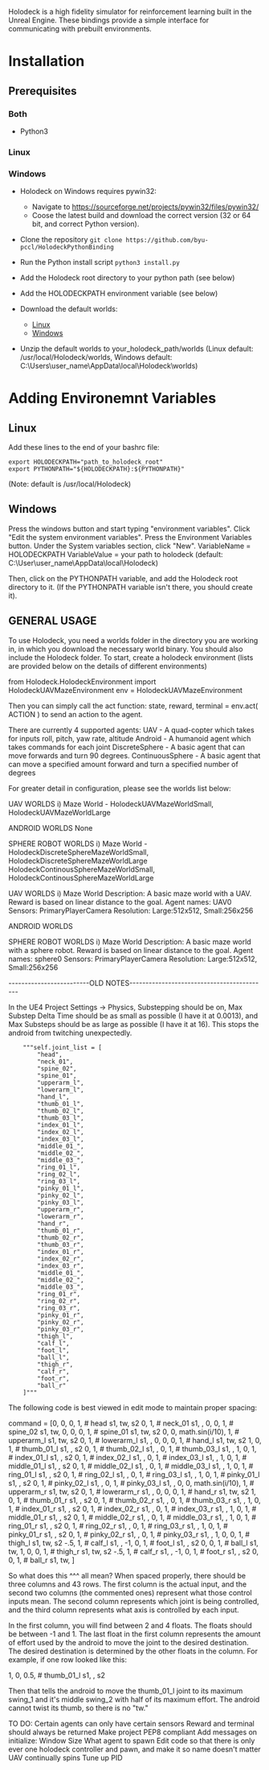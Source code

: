 Holodeck is a high fidelity simulator for reinforcement learning built in the Unreal Engine.
These bindings provide a simple interface for communicating with prebuilt environments.

# Installation
## Prerequisites
### Both
* Python3

### Linux


### Windows
* Holodeck on Windows requires pywin32:
  * Navigate to https://sourceforge.net/projects/pywin32/files/pywin32/
  * Coose the latest build and download the correct version (32 or 64 bit, and correct Python version).

* Clone the repository `git clone https://github.com/byu-pccl/HolodeckPythonBinding`
* Run the Python install script `python3 install.py`
* Add the Holodeck root directory to your python path (see below)
* Add the HOLODECKPATH environment variable (see below)
* Download the default worlds:
  * [Linux](https://drive.google.com/open?id=1i0qvSRlongb2vrvzk6AbaVj6XmzLKMAC)
  * [Windows](https://drive.google.com/open?id=1yOvMfJF9IlOyt0Zo7LiGLSj8HHZQWw1F)
* Unzip the default worlds to your_holodeck_path/worlds (Linux default: /usr/local/Holodeck/worlds, Windows default: C:\Users\user_name\AppData\local\Holodeck\worlds)

# Adding Environemnt Variables
## Linux
Add these lines to the end of your bashrc file:
```
export HOLODECKPATH="path_to_holodeck_root"
export PYTHONPATH="${HOLODECKPATH}:${PYTHONPATH}"
```
(Note: default is /usr/local/Holodeck)

## Windows
Press the windows button and start typing "environment variables". Click "Edit the system environment variables".
Press the Environment Variables button.
Under the System variables section, click "New".
VariableName = HOLODECKPATH
VariableValue = your path to holodeck (default: C:\User\user_name\AppData\local\Holodeck)

Then, click on the PYTHONPATH variable, and add the Holodeck root directory to it.
(If the PYTHONPATH variable isn't there, you should create it).

GENERAL USAGE
-------------
To use Holodeck, you need a worlds folder in the directory you are working in, in which you download the necessary
world binary. You should also include the Holodeck folder.
To start, create a holodeck environment (lists are provided below on the details of different environments)

from Holodeck.HolodeckEnvironment import HolodeckUAVMazeEnvironment
env = HolodeckUAVMazeEnvironment

Then you can simply call the act function:
state, reward, terminal = env.act( ACTION )
to send an action to the agent.

There are currently 4 supported agents:
UAV - A quad-copter which takes for inputs roll, pitch, yaw rate, altitude
Android - A humanoid agent which takes commands for each joint
DiscreteSphere - A basic agent that can move forwards and turn 90 degrees.
ContinuousSphere - A basic agent that can move a specified amount forward and turn a specified number of degrees

For greater detail in configuration, please see the worlds list below:

UAV WORLDS
    i) Maze World - HolodeckUAVMazeWorldSmall, HolodeckUAVMazeWorldLarge

ANDROID WORLDS
    None

SPHERE ROBOT WORLDS
    i) Maze World - HolodeckDiscreteSphereMazeWorldSmall, HolodeckDiscreteSphereMazeWorldLarge
                    HolodeckContinousSphereMazeWorldSmall, HolodeckContinousSphereMazeWorldLarge


UAV WORLDS
i) Maze World
    Description: A basic maze world with a UAV. Reward is based on linear distance to the goal.
    Agent names: UAV0
    Sensors: PrimaryPlayerCamera
    Resolution: Large:512x512, Small:256x256

ANDROID WORLDS

SPHERE ROBOT WORLDS
i) Maze World
    Description: A basic maze world with a sphere robot. Reward is based on linear distance to the goal.
    Agent names: sphere0
    Sensors: PrimaryPlayerCamera
    Resolution: Large:512x512, Small:256x256



-------------------------OLD NOTES-------------------------------------------

In the UE4 Project Settings -> Physics, Substepping should be on,
Max Substep Delta Time should be as small as possible (I have it at 0.0013),
and Max Substeps should be as large as possible (I have it at 16). 
This stops the android from twitching unexpectedly.



        """self.joint_list = [
            "head",
            "neck_01",
            "spine_02",
            "spine_01",
            "upperarm_l",
            "lowerarm_l",
            "hand_l",
            "thumb_01_l",
            "thumb_02_l",
            "thumb_03_l",
            "index_01_l",
            "index_02_l",
            "index_03_l",
            "middle_01_",
            "middle_02_",
            "middle_03_",
            "ring_01_l",
            "ring_02_l",
            "ring_03_l",
            "pinky_01_l",
            "pinky_02_l",
            "pinky_03_l",
            "upperarm_r",
            "lowerarm_r",
            "hand_r",
            "thumb_01_r",
            "thumb_02_r",
            "thumb_03_r",
            "index_01_r",
            "index_02_r",
            "index_03_r",
            "middle_01_",
            "middle_02_",
            "middle_03_",
            "ring_01_r",
            "ring_02_r",
            "ring_03_r",
            "pinky_01_r",
            "pinky_02_r",
            "pinky_03_r",
            "thigh_l",
            "calf_l",
            "foot_l",
            "ball_l",
            "thigh_r",
            "calf_r",
            "foot_r",
            "ball_r"
        ]"""


The following code is best viewed in edit mode to maintain proper spacing:

 command = [0, 0, 0, 1,              # head           s1, tw, s2
                       0, 1,                    # neck_01        s1,   ,
                       0, 0, 1,                 # spine_02       s1, tw,
                       0, 0, 0, 1,              # spine_01       s1, tw, s2
                       0, 0, math.sin(i/10), 1, # upperarm_l     s1, tw, s2
                       0, 1,                    # lowerarm_l     s1,   ,
                       0, 0, 0, 1,              # hand_l         s1, tw, s2
                       1, 0, 1,                 # thumb_01_l     s1,   , s2
                       0, 1,                    # thumb_02_l     s1,   ,
                       0, 1,                    # thumb_03_l     s1,   ,
                       1, 0, 1,                 # index_01_l     s1,   , s2
                       0, 1,                    # index_02_l     s1,   ,
                       0, 1,                    # index_03_l     s1,   ,
                       1, 0, 1,                 # middle_01_l    s1,   , s2
                       0, 1,                    # middle_02_l    s1,   ,
                       0, 1,                    # middle_03_l    s1,   ,
                       1, 0, 1,                 # ring_01_l      s1,   , s2
                       0, 1,                    # ring_02_l      s1,   ,
                       0, 1,                    # ring_03_l      s1,   ,
                       1, 0, 1,                 # pinky_01_l     s1,   , s2
                       0, 1,                    # pinky_02_l     s1,   ,
                       0, 1,                    # pinky_03_l     s1,   ,
                       0, 0, math.sin(i/10), 1, # upperarm_r     s1, tw, s2
                       0, 1,                    # lowerarm_r     s1,   ,
                       0, 0, 0, 1,              # hand_r         s1, tw, s2
                       1, 0, 1,                 # thumb_01_r     s1,   , s2
                       0, 1,                    # thumb_02_r     s1,   ,
                       0, 1,                    # thumb_03_r     s1,   ,
                       1, 0, 1,                 # index_01_r     s1,   , s2
                       0, 1,                    # index_02_r     s1,   ,
                       0, 1,                    # index_03_r     s1,   ,
                       1, 0, 1,                 # middle_01_r    s1,   , s2
                       0, 1,                    # middle_02_r    s1,   ,
                       0, 1,                    # middle_03_r    s1,   ,
                       1, 0, 1,                 # ring_01_r      s1,   , s2
                       0, 1,                    # ring_02_r      s1,   ,
                       0, 1,                    # ring_03_r      s1,   ,
                       1, 0, 1,                 # pinky_01_r     s1,   , s2
                       0, 1,                    # pinky_02_r     s1,   ,
                       0, 1,                    # pinky_03_r     s1,   ,
                       1, 0, 0, 1,             # thigh_l        s1, tw, s2
                       -.5, 1,                  # calf_l         s1,   ,
                       -1, 0, 1,                # foot_l         s1,   , s2
                       0, 0, 1,                 # ball_l         s1, tw,
                       1, 0, 0, 1,             # thigh_r        s1, tw, s2
                       -.5, 1,                  # calf_r         s1,   ,
                       -1, 0, 1,                # foot_r         s1,   , s2
                       0, 0, 1,                 # ball_r         s1, tw,
                       ]

So what does this ^^^ all mean? When spaced properly, there should be three columns and 43 rows. The first column is the actual input, and the second two columns (the commented ones) represent what those control inputs mean. The second column represents which joint is being controlled, and the third column represents what axis is controlled by each input.

In the first column, you will find between 2 and 4 floats. The floats should be between -1 and 1. The last float in the first column represents the amount of effort used by the android to move the joint to the desired destination. The desired destination is determined by the other floats in the column. For example, if one row looked like this:

1, 0, 0.5,                 # thumb_01_l     s1,   , s2

Then that tells the android to move the thumb_01_l joint to its maximum swing_1 and it's middle swing_2 with half of its maximum effort. The android cannot twist its thumb, so there is no "tw." 

TO DO:
Certain agents can only have certain sensors
Reward and terminal should always be returned
Make project PEP8 compliant
Add messages on initialize:
    Window Size
    What agent to spawn
Edit code so that there is only ever one holodeck controller and pawn, and make it so name doesn't matter
UAV continually spins
Tune up PID
